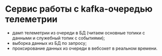 
Сервис работы с kafka-очередью телеметрии
==========================================


- дамп телеметрии из очереди в БД (читаем основные топики с данными и служебный топик с событиями);
- выборка данных из БД по запросу;
- проксирование данных из очереди в вебсокет в реальном времени.
